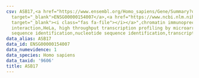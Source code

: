 ```yaml
---
csv: ASB17,<a href="https://www.ensembl.org/Homo_sapiens/Gene/Summary?db=core;g=ENSG00000154007"
  target="_blank">ENSG00000154007</a>,<a href="https://www.ncbi.nlm.nih.gov/pubmed/17216044"
  target="_blank"><i class="fas fa-file"></i></a>",chromatin immunoprecipitation assay,direct
  interaction,HeLa, high throughput transcription profiling by microarray,nucleotide
  sequence identification,nucleotide sequence identification,transcriptional regulation,
data_alias: ASB17
data_id: ENSG00000154007
data_numevidence: 1
data_species: Homo sapiens
data_taxid: '9606'
title: ASB17
---
```

